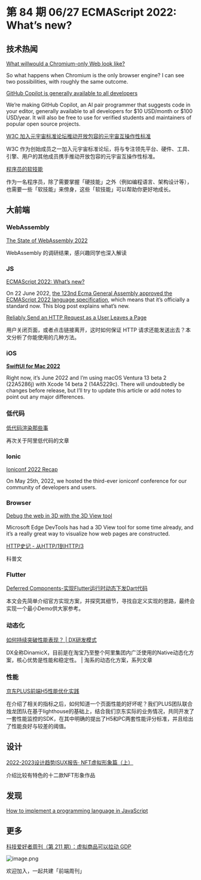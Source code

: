 # 第 84 期 06/27 ECMAScript 2022: What’s new?
## 技术热闻
[What willwould a Chromium-only Web look like?](https://www.mnot.net/blog/2022/06/22/chromium-only)

So what happens when Chromium is the only browser engine? I can see two possibilities, with roughly the same outcome.

[GitHub Copilot is generally available to all developers](https://github.blog/2022-06-21-github-copilot-is-generally-available-to-all-developers/)

We’re making GitHub Copilot, an AI pair programmer that suggests code in your editor, generally available to all developers for $10 USD/month or $100 USD/year. It will also be free to use for verified students and maintainers of popular open source projects.

[W3C 加入元宇宙标准论坛推动开放包容的元宇宙互操作性标准](https://mp.weixin.qq.com/s/hyn-zQvzZcce1qmteiNkQw)

W3C 作为创始成员之一加入元宇宙标准论坛，将与专注领先平台、硬件、工具、引擎、用户的其他成员携手推动开放包容的元宇宙互操作性标准。

[程序员的软技能](https://programmer-soft-skills.vercel.app/1)

作为一名程序员，除了需要掌握「硬技能」之外（例如编程语言、架构设计等），也需要一些「软技能」来傍身，这些「软技能」可以帮助你更好地成长。

## 大前端
### WebAssembly
[The State of WebAssembly 2022](https://blog.scottlogic.com/2022/06/20/state-of-wasm-2022.html)

WebAssembly 的调研结果，感兴趣同学也深入解读

### JS
[ECMAScript 2022: What’s new?](https://2ality.com/2022/06/ecmascript-2022.html)

On 22 June 2022, [the 123nd Ecma General Assembly approved the ECMAScript 2022 language specification](https://www.ecma-international.org/news/ecma-international-approves-new-standards-6/), which means that it’s officially a standard now. This blog post explains what’s new.

[Reliably Send an HTTP Request as a User Leaves a Page](https://css-tricks.com/send-an-http-request-on-page-exit/)

用户关闭页面，或者点击链接离开，这时如何保证 HTTP 请求还能发送出去？本文分析了你能使用的几种方法。

### iOS
[**SwiftUI for Mac 2022**](https://troz.net/post/2022/swiftui-mac-2022)

Right now, it’s June 2022 and I’m using macOS Ventura 13 beta 2 (22A5286j) with Xcode 14 beta 2 (14A5229c). There will undoubtedly be changes before release, but I’ll try to update this article or add notes to point out any major differences.

### 低代码
[低代码渲染那些事](https://mp.weixin.qq.com/s/yqYey76qLGYPfDtpGkVFfA)

再次关于阿里低代码的文章

### Ionic
[Ioniconf 2022 Recap](https://ionicframework.com/blog/ioniconf-2022-recap/)

On May 25th, 2022, we hosted the third-ever ioniconf conference for our community of developers and users.

### Browser
[Debug the web in 3D with the 3D View tool](https://blogs.windows.com/msedgedev/2022/06/21/debug-the-web-in-3d-with-the-3d-view-tool/)

Microsoft Edge DevTools has had a 3D View tool for some time already, and it’s a really great way to visualize how web pages are constructed.

[HTTP史记 - 从HTTP/1到HTTP/3](https://mp.weixin.qq.com/s/B7K00-wTUSmy87caDHRWFA)

科普文

### Flutter
[Deferred Components-实现Flutter运行时动态下发Dart代码](https://mp.weixin.qq.com/s/-qeaSNpF0MRCdaMxet7-CA)

本文会先简单介绍官方实现方案，并探究其细节，寻找自定义实现的思路，最终会实现一个最小Demo供大家参考。

### 动态化
[如何持续突破性能表现？ | DX研发模式](https://mp.weixin.qq.com/s/pTjODq7JH9-IfJEsz0DmPg)

DX全称DinamicX，目前是在淘宝乃至整个阿里集团内广泛使用的Native动态化方案，核心优势是性能和稳定性。
| 淘系的动态化方案，系列文章

### 性能
[京东PLUS前端H5性能优化实践](https://mp.weixin.qq.com/s/RBHnapItsG6vR-cEoXn0dw)

在介绍了相关的指标之后，如何知道一个页面性能的好坏呢？我们PLUS团队联合烛龙团队在基于lighthouse的基础上，结合我们京东实际的业务情况，共同开发了一套性能监控的SDK，在其中明确的提出了H5和PC两套性能评分标准，并且给出了性能良好与较差的阈值。

## 设计
[2022-2023设计趋势ISUX报告· NFT虚拟形象篇（上）](https://mp.weixin.qq.com/s/S7uJ7UwRmkdisWpl9qYncg)

介绍比较有特色的十二款NFT形象作品

## 发现
[How to implement a programming language in JavaScript](https://lisperator.net/pltut/)


## 更多
[科技爱好者周刊（第 211 期）：虚拟商品可以拉动 GDP](http://www.ruanyifeng.com/blog/2022/06/weekly-issue-211.html)

![image.png](https://cdn.nlark.com/yuque/0/2020/png/85771/1605930034828-7fc81343-651f-4a15-8465-eebe5a23cf61.png#crop=0&crop=0&crop=1&crop=1&height=31&id=C5Hpa&margin=%5Bobject%20Object%5D&name=image.png&originHeight=90&originWidth=2186&originalType=binary&ratio=1&rotation=0&showTitle=false&size=14325&status=done&style=none&title=&width=746)


欢迎加入，一起共建「前端周刊」
